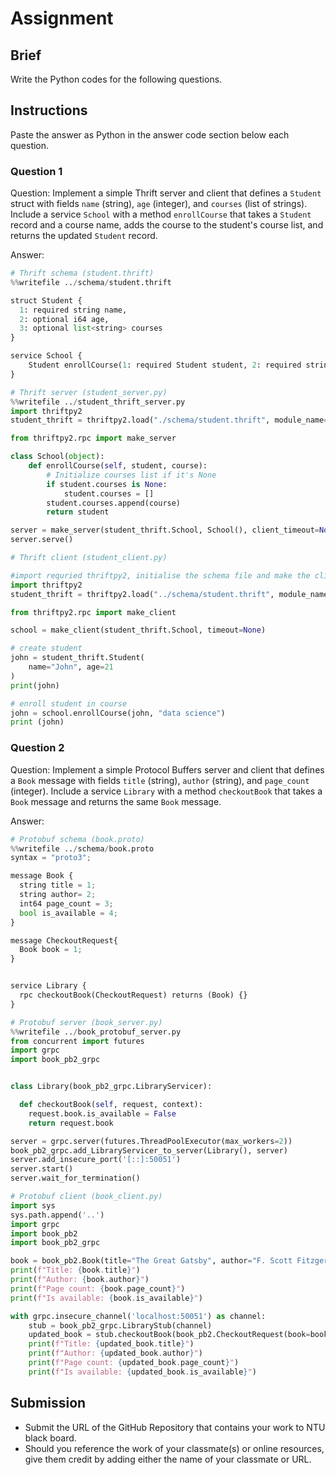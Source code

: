 # Assignment

## Brief

Write the Python codes for the following questions.

## Instructions

Paste the answer as Python in the answer code section below each question.

### Question 1

Question: Implement a simple Thrift server and client that defines a `Student` struct with fields `name` (string), `age` (integer), and `courses` (list of strings). Include a service `School` with a method `enrollCourse` that takes a `Student` record and a course name, adds the course to the student's course list, and returns the updated `Student` record.

Answer:

```python
# Thrift schema (student.thrift)
%%writefile ../schema/student.thrift

struct Student {
  1: required string name,
  2: optional i64 age,
  3: optional list<string> courses
}

service School {
    Student enrollCourse(1: required Student student, 2: required string course)
}

# Thrift server (student_server.py)
%%writefile ../student_thrift_server.py
import thriftpy2
student_thrift = thriftpy2.load("./schema/student.thrift", module_name="student_thrift")

from thriftpy2.rpc import make_server

class School(object):
    def enrollCourse(self, student, course):
        # Initialize courses list if it's None
        if student.courses is None:
            student.courses = []
        student.courses.append(course)
        return student

server = make_server(student_thrift.School, School(), client_timeout=None)
server.serve()

# Thrift client (student_client.py)

#import requried thriftpy2, initialise the schema file and make the client
import thriftpy2
student_thrift = thriftpy2.load("../schema/student.thrift", module_name="student_thrift")

from thriftpy2.rpc import make_client

school = make_client(student_thrift.School, timeout=None)

# create student
john = student_thrift.Student(
    name="John", age=21
)
print(john)

# enroll student in course
john = school.enrollCourse(john, "data science")
print (john)

```

### Question 2

Question: Implement a simple Protocol Buffers server and client that defines a `Book` message with fields `title` (string), `author` (string), and `page_count` (integer). Include a service `Library` with a method `checkoutBook` that takes a `Book` message and returns the same `Book` message.

Answer:

```python
# Protobuf schema (book.proto)
%%writefile ../schema/book.proto
syntax = "proto3";

message Book {
  string title = 1;
  string author= 2;
  int64 page_count = 3;
  bool is_available = 4;
}

message CheckoutRequest{
  Book book = 1;
}


service Library {
  rpc checkoutBook(CheckoutRequest) returns (Book) {}
}

# Protobuf server (book_server.py)
%%writefile ../book_protobuf_server.py
from concurrent import futures
import grpc
import book_pb2_grpc


class Library(book_pb2_grpc.LibraryServicer):

  def checkoutBook(self, request, context):
    request.book.is_available = False
    return request.book

server = grpc.server(futures.ThreadPoolExecutor(max_workers=2))
book_pb2_grpc.add_LibraryServicer_to_server(Library(), server)
server.add_insecure_port('[::]:50051')
server.start()
server.wait_for_termination()

# Protobuf client (book_client.py)
import sys
sys.path.append('..')
import grpc
import book_pb2
import book_pb2_grpc

book = book_pb2.Book(title="The Great Gatsby", author="F. Scott Fitzgerald", page_count=180, is_available=True)
print(f"Title: {book.title}")
print(f"Author: {book.author}")
print(f"Page count: {book.page_count}")
print(f"Is available: {book.is_available}")

with grpc.insecure_channel('localhost:50051') as channel:
    stub = book_pb2_grpc.LibraryStub(channel)
    updated_book = stub.checkoutBook(book_pb2.CheckoutRequest(book=book))
    print(f"Title: {updated_book.title}")
    print(f"Author: {updated_book.author}")
    print(f"Page count: {updated_book.page_count}")
    print(f"Is available: {updated_book.is_available}")
```

## Submission

- Submit the URL of the GitHub Repository that contains your work to NTU black board.
- Should you reference the work of your classmate(s) or online resources, give them credit by adding either the name of your classmate or URL.
